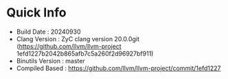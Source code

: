# Quick Info
* Build Date : 20240930
* Clang Version : ZyC clang version 20.0.0git (https://github.com/llvm/llvm-project 1efd1227b2042b865afb7c5a260f2d96927bf911)
* Binutils Version : master
* Compiled Based : https://github.com/llvm/llvm-project/commit/1efd1227

